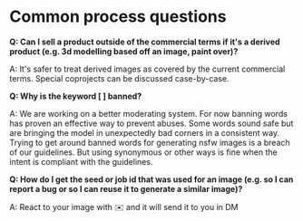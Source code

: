 # Common process questions

**Q: Can I sell a product outside of the commercial terms if it's a derived product (e.g. 3d modelling based off an image, paint over)?**

A: It's safer to treat derived images as covered by the current commercial terms. Special coprojects can be discussed case-by-case.

**Q: Why is the keyword \[ ] banned?**

A: We are working on a better moderating system. For now banning words has proven an effective way to prevent abuses. Some words sound safe but are bringing the model in unexpectedly bad corners in a consistent way. Trying to get around banned words for generating nsfw images is a breach of our guidelines. But using synonymous or other ways is fine when the intent is compliant with the guidelines.

**Q: How do I get the seed or job id that was used for an image (e.g. so I can report a bug or so I can reuse it to generate a similar image)?**

A: React to your image with :envelope: and it will send it to you in DM
